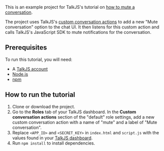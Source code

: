 This is an example project for TalkJS's tutorial on [how to mute a conversation]().

The project uses TalkJS's [custom conversation actions](https://talkjs.com/docs/Features/Customizations/Conversation_Actions/) to add a new "Mute conversation" option to the chat UI. It then listens for this custom action and calls TalkJS's JavaScript SDK to mute notifications for the conversation.

## Prerequisites

To run this tutorial, you will need:

- A [TalkJS account](https://talkjs.com/dashboard/login)
- [Node.js](https://nodejs.org/en)
- [npm](https://www.npmjs.com/)

## How to run the tutorial

1. Clone or download the project.
2. Go to the **Roles** tab of your TalkJS dashboard. In the **Custom conversation actions** section of the "default" role settings, add a new custom conversation action with a name of "mute" and a label of "Mute conversation".
3. Replace `<APP_ID>` and `<SECRET_KEY>` in `index.html` and `script.js` with the values found in your [TalkJS dashboard](https://talkjs.com/dashboard/login).
4. Run `npm install` to install dependencies.

